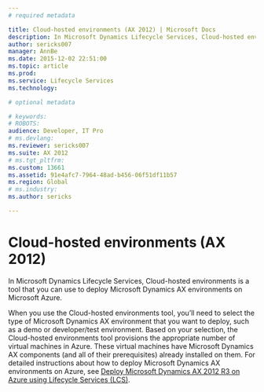 ```yaml
---
# required metadata

title: Cloud-hosted environments (AX 2012) | Microsoft Docs
description: In Microsoft Dynamics Lifecycle Services, Cloud-hosted environments is a tool that you can use to deploy Microsoft Dynamics AX environments on Microsoft Azure.
author: sericks007
manager: AnnBe
ms.date: 2015-12-02 22:51:00
ms.topic: article
ms.prod: 
ms.service: Lifecycle Services
ms.technology: 

# optional metadata

# keywords: 
# ROBOTS: 
audience: Developer, IT Pro
# ms.devlang: 
ms.reviewer: sericks007
ms.suite: AX 2012
# ms.tgt_pltfrm: 
ms.custom: 13661
ms.assetid: 91e4afc7-7964-48ad-b456-06f51df11b57
ms.region: Global
# ms.industry: 
ms.author: sericks

---
```


# Cloud-hosted environments (AX 2012)

In Microsoft Dynamics Lifecycle Services, Cloud-hosted environments is a tool that you can use to deploy Microsoft Dynamics AX environments on Microsoft Azure.

When you use the Cloud-hosted environments tool, you’ll need to select the type of Microsoft Dynamics AX environment that you want to deploy, such as a demo or developer/test environment. Based on your selection, the Cloud-hosted environments tool provisions the appropriate number of virtual machines in Azure. These virtual machines have Microsoft Dynamics AX components (and all of their prerequisites) already installed on them. For detailed instructions about how to deploy Microsoft Dynamics AX environments on Azure, see [Deploy Microsoft Dynamics AX 2012 R3 on Azure using Lifecycle Services (LCS)](https://docs.microsoft.com/en-us/dynamics365/operations/dev-itpro/lifecycle-services/ax-2012/deploy-microsoft-dynamics-ax-2012-r3-on-azure-using-lifecycle-services-lcs).




